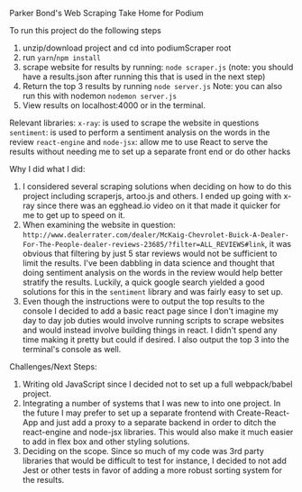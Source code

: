 Parker Bond's Web Scraping Take Home for Podium

To run this project do the following steps

1. unzip/download project and cd into podiumScraper root
2. run `yarn`/`npm install`
3. scrape website for results by running: `node scraper.js`
  (note: you should have a results.json after running this that is used in the next step)
4. Return the top 3 results by running `node server.js`
   Note: you can also run this with nodemon `nodemon server.js`
5. View results on localhost:4000 or in the terminal.

Relevant libraries:
 `x-ray`: is used to scrape the website in questions
 `sentiment`: is used to perform a sentiment analysis on the words in the review
 `react-engine` and `node-jsx`: allow me to use React to serve the results without
    needing me to set up a separate front end or do other hacks

Why I did what I did:

1. I considered several scraping solutions when deciding on how to do this project including scraperjs, artoo.js and others. I ended up going with x-ray since there
was an egghead.io video on it that made it quicker for me to get up to speed on it.
2. When examining the website in question: `http://www.dealerrater.com/dealer/McKaig-Chevrolet-Buick-A-Dealer-For-The-People-dealer-reviews-23685/?filter=ALL_REVIEWS#link`, it was obvious that filtering by just 5 star reviews would not be sufficient to limit the results. I've been dabbling in data science and thought that doing sentiment analysis on the words in the review would help better stratify the results. Luckily, a quick google search yielded a good solutions for this in the `sentiment` library and was fairly easy to set up.
3. Even though the instructions were to output the top results to the console I decided to add a basic react page since I don't imagine my day to day job duties would involve running scripts to scrape websites and would instead involve building things in react. I didn't spend any time making it pretty but could if desired. I also output the top 3 into the terminal's console as well.

Challenges/Next Steps:

1. Writing old JavaScript since I decided not to set up a full webpack/babel project.
2. Integrating a number of systems that I was new to into one project. In the future I may
   prefer to set up a separate frontend with Create-React-App and just add a proxy to a separate backend in order to ditch the react-engine and node-jsx libraries. This would also make it much easier to add in flex box and other styling solutions.
3. Deciding on the scope. Since so much of my code was 3rd party libraries that would
   be difficult to test for instance, I decided to not add Jest or other tests in favor
   of adding a more robust sorting system for the results.
